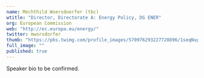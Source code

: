 ```yaml
---
name: Mechthild Woersdoerfer (tbc)
wtitle: "Director, Directorate A: Energy Policy, DG ENER"
org: European Commission
web: "http://ec.europa.eu/energy/"
twitter: mworsdorfer
thumb: "https://pbs.twimg.com/profile_images/570976293227728896/1seqNvpK.jpeg"
full_image: ""
published: true
---
```



Speaker bio to be confirmed.
